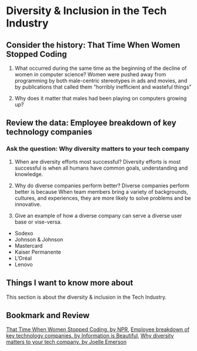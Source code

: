 # Diversity & Inclusion in the Tech Industry

## Consider the history: That Time When Women Stopped Coding

1. What occurred during the same time as the beginning of the decline of women in computer science?
Women were pushed away from programming by both male-centric stereotypes in ads and movies, and by publications that called them “horribly inefficient and wasteful things”

2. Why does it matter that males had been playing on computers growing up?

## Review the data: Employee breakdown of key technology companies

### Ask the question: Why diversity matters to your tech company

1. When are diversity efforts most successful?
Diversity efforts is most successful is when all humans have common goals, understanding and knowledge.

2. Why do diverse companies perform better?
Diverse companies perform better is because When team members bring a variety of backgrounds, cultures, and experiences, they are more likely to solve problems and be innovative.

3. Give an example of how a diverse company can serve a diverse user base or vise-versa.

* Sodexo
* Johnson & Johnson
* Mastercard
* Kaiser Permanente
* L’Oréal
* Lenovo

## Things I want to know more about

  This section is about the diversity & inclusion in the Tech Industry.

## Bookmark and Review

[That Time When Women Stopped Coding. by NPR](https://www.npr.org/sections/money/2014/10/21/357629765/when-women-stopped-coding),
[Employee breakdown of key technology companies. by Information is Beautiful](https://informationisbeautiful.net/visualizations/diversity-in-tech/),
[Why diversity matters to your tech company. by Joelle Emerson](https://www.usatoday.com/story/tech/columnist/2015/07/21/why-diversity-matters-your-tech-company/30419871/)